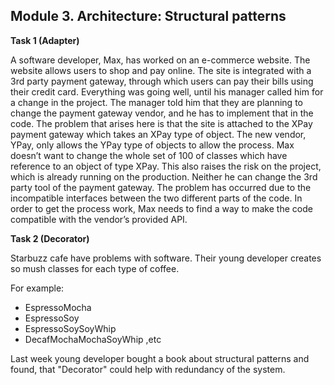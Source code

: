 ## Module 3. Architecture: Structural patterns

**Task 1 (Adapter)**

A software developer, Max, has worked on an e-commerce website.
The website allows users to shop and pay online. The site is integrated with a 3rd party payment gateway, through which users can pay their bills using their credit card.
Everything was going well, until his manager called him for a change in the project. The manager told him that they are planning to change the payment gateway vendor, and he has to implement that in the code.
The problem that arises here is that the site is attached to the XPay payment gateway which takes an XPay type of object. The new vendor, YPay, only allows the YPay type of objects to allow the process.
Max doesn’t want to change the whole set of 100 of classes which have reference to an object of type XPay. This also raises the risk on the project, which is already running on the production. Neither he can change the 3rd party tool of the payment gateway. The problem has occurred due to the incompatible interfaces between the two different parts of the code.
In order to get the process work, Max needs to find a way to make the code compatible with the vendor’s provided API.

**Task 2 (Decorator)**

Starbuzz cafe have problems with software. Their young developer creates so mush classes for each type of coffee. 

For example:
- EspressoMocha
- EspressoSoy
- EspressoSoySoyWhip
- DecafMochaMochaSoyWhip ,etc

 Last week young developer bought a book about structural patterns and found, that "Decorator" could help with redundancy of the system.
